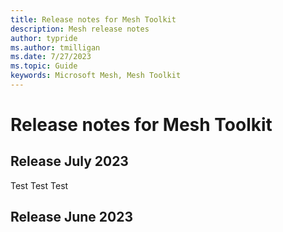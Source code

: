 ```yaml
---
title: Release notes for Mesh Toolkit
description: Mesh release notes
author: typride
ms.author: tmilligan
ms.date: 7/27/2023
ms.topic: Guide
keywords: Microsoft Mesh, Mesh Toolkit
---
```


# Release notes for Mesh Toolkit

## Release July 2023

Test
Test
Test

## Release June 2023